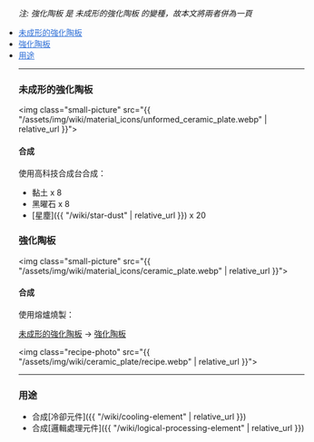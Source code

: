 _注: 強化陶板 是 未成形的強化陶板 的變種，故本文將兩者併為一頁_

<div class="article-content">
<ul style="padding:0px;margin:0px">
    <li><a href="#未成形的強化陶板" style="color:#2a6cd6;">未成形的強化陶板</a></li>
    <li><a href="#強化陶板" style="color:#2a6cd6;">強化陶板</a></li>
    <li><a href="#用途" style="color:#2a6cd6;">用途</a></li>
</ul>
</div>

---

<a name="未成形的強化陶板"></a>

### 未成形的強化陶板

<img class="small-picture" src="{{ "/assets/img/wiki/material_icons/unformed_ceramic_plate.webp" | relative_url }}">

#### 合成

使用高科技合成台合成：

- 黏土 x 8  
- 黑曜石 x 8  
- [星塵]({{ "/wiki/star-dust" | relative_url }}) x 20  

<a name="強化陶板"></a>

### 強化陶板

<img class="small-picture" src="{{ "/assets/img/wiki/material_icons/ceramic_plate.webp" | relative_url }}">

#### 合成

使用熔爐燒製：

[未成形的強化陶板](#未成形的強化陶板) -> [強化陶板](#強化陶板)

<img class="recipe-photo" src="{{ "/assets/img/wiki/ceramic_plate/recipe.webp" | relative_url }}">

---

<a name="用途"></a>

### 用途

- 合成[冷卻元件]({{ "/wiki/cooling-element" | relative_url }})  
- 合成[邏輯處理元件]({{ "/wiki/logical-processing-element" | relative_url }})